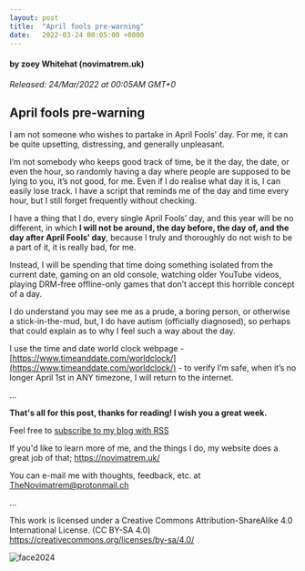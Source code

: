 ```yaml
---
layout: post
title:  "April fools pre-warning"
date:   2022-03-24 00:05:00 +0000
---
```

#### by zoey Whitehat (novimatrem.uk)
*Released: 24/Mar/2022 at 00:05AM GMT+0*

## April fools pre-warning

I am not someone who wishes to partake in April Fools’ day. For me, it can be quite upsetting, distressing, and generally unpleasant.

I’m not somebody who keeps good track of time, be it the day, the date, or even the hour, so randomly having a day where people are supposed to be lying to you, it’s not good, for me.
Even if I do realise what day it is, I can easily lose track. I have a script that reminds me of the day and time every hour, but I still forget frequently without checking.

I have a thing that I do, every single April Fools’ day, and this year will be no different, in which
**I will not be around, the day before, the day of, and the day after April Fools’ day**, because I truly and thoroughly do not wish to be a part of it, it is really bad, for me.

Instead, I will be spending that time doing something isolated from the current date, gaming on an old console, watching older YouTube videos, playing DRM-free offline-only games that don’t accept this horrible concept of a day.

I do understand you may see me as a prude, a boring person, or otherwise a stick-in-the-mud, but, I do have autism (officially diagnosed), so perhaps that could explain as to why I feel such a way about the day.

I use the time and date world clock webpage - [https://www.timeanddate.com/worldclock/](https://www.timeanddate.com/worldclock/) - to verify I’m safe, when it’s no longer April 1st in ANY timezone, I will return to the internet.

...

**That's all for this post, thanks for reading! I wish you a great week.**

Feel free to <a href="https://novimatrem.gitlab.io/blog/feed.xml" target="_blank">subscribe to my blog with RSS</a>

If you'd like to learn more of me, and the things I do, my website does a great job of that; <a href="https://novimatrem.uk/" target="_blank">https://novimatrem.uk/</a>

You can e-mail me with thoughts, feedback, etc. at [TheNovimatrem@protonmail.ch](mailto:TheNovimatrem@protonmail.ch)

...

This work is licensed under a Creative Commons Attribution-ShareAlike 4.0 International License. (CC BY-SA 4.0)
<a href="https://creativecommons.org/licenses/by-sa/4.0/" target="_blank">https://creativecommons.org/licenses/by-sa/4.0/</a>

![face2024](https://gitlab.com/Novimatrem/blog/-/raw/master/face2024.png)
